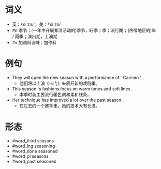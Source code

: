 # 词义
- 英：/ˈsiːzn/； 美：/ˈsiːzn/
- #n 季节；(一年中开展某项活动的)季节，旺季；季；流行期；(热带地区的)旱 / 雨季；演出期，上演期
- #v 加调料调味；加作料
# 例句
- They will open the new season with a performance of ' Carmen ' .
	- 他们将以上演《卡门》来展开新的戏剧季。
- This season 's fashions focus on warm tones and soft lines .
	- 本季时装主要流行暖色调和柔和线条。
- Her technique has improved a lot over the past season .
	- 在过去的一个赛季里，她的技术大有长进。
# 形态
- #word_third seasons
- #word_ing seasoning
- #word_done seasoned
- #word_pl seasons
- #word_past seasoned
